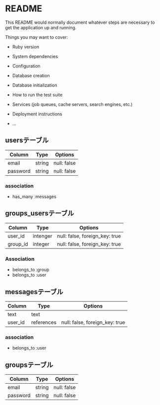 # README

This README would normally document whatever steps are necessary to get the
application up and running.

Things you may want to cover:

* Ruby version

* System dependencies

* Configuration

* Database creation

* Database initialization

* How to run the test suite

* Services (job queues, cache servers, search engines, etc.)

* Deployment instructions

* ...

## usersテーブル

|Column|Type|Options|
|------|----|-------|
|email|string|null: false|
|password|string|null: false|

### association
- has_many :messages

## groups_usersテーブル

|Column|Type|Options|
|------|----|-------|
|user_id|intenger|null: false, foreign_key: true|
|group_id|integer|null: false, foreign_key: true|

### Association
- belongs_to :group
- belongs_to :user

## messagesテーブル

|Column|Type|Options|
|------|----|-------|
|text|text|
|user_id|references|null: false, foreign_key: true|

### association

- belongs_to :user

## groupsテーブル

|Column|Type|Options|
|------|----|-------|
|email|string|null: false|
|password|string|null: false|
